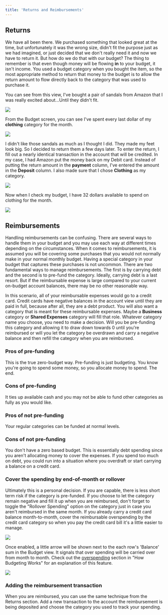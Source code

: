 ```yaml
---
title: 'Returns and Reimbursements'
---
```

[budgeting]: ./howitworks#overspending

## Returns

We have all been there.  We purchased something that looked great at the time, but unfortunately it was the wrong size, didn't fit the purpose just as we had imagined, or just decided that we don't really need it and now we have to return it.  But how do we do that with our budget?  The thing to remember is that even though money will be flowing **in** to your budget, it isn't income.  You used a budget category when you bought the item, so the most appropriate method to return that money to the budget is to allow the return amount to flow directly back to the category that was used to purchase it.

You can see from this view, I've bought a pair of sandals from Amazon that I was really excited about...Until they didn't fit.

![](/img/returns-2.png)

From the Budget screen, you can see I've spent every last dollar of my **clothing** category for the month.

![](/img/returns-1.png)

I didn't like those sandals as much as I thought I did.  They made my feet look big. So I decided to return them a few days later.  To enter the return, I fill out a nearly identical transaction in the account that will be credited.  In my case, I had Amazon put the money back on my Debit card.  Instead of putting the return amount in the **payment** column, I've entered the amount in the **Deposit** column.  I also made sure that I chose **Clothing** as my category.

![](/img/returns-3.png)

Now when I check my budget, I have 32 dollars available to spend on clothing for the month.

![](/img/returns-4.png)

## Reimbursements

Handling reimbursements can be confusing.  There are several ways to handle them in your budget and you may use each way at different times depending on the circumstances.  When it comes to reimbursements, it is assumed you will be covering some purchases that you would not normally make in your normal monthly budget.  Having a special category in your budget that captures these purchases is not uncommon.  There are two fundamental ways to manage reimbursements.  The first is by carrying debt and the second is to pre-fund the category.  Ideally, carrying debt is a last resort.  But if the reimbursable expense is large compared to your current on-budget account balances, there may be no other reasonable way.

In this scenario, all of your reimbursable expenses would go to a credit card.  Credit cards have negative balances in the account view until they are paid in full, because after all, they are a debt product.  You will also want a category that is meant for these reimbursable expenses.  Maybe a **Business** category or **Shared Expenses** category will fill that role.  Whatever category name you choose, you need to make a decision.  Will you be pre-funding this category and allowing it to draw down towards 0 until you're reimbursed or will you let the category be overdrawn and carry a negative balance and then refill the category when you are reimbursed.

### Pros of pre-funding

This is the true zero-budget way.  Pre-funding is just budgeting.  You know you're going to spend some money, so you allocate money to spend.  The end.

### Cons of pre-funding

It ties up available cash and you may not be able to fund other categories as fully as you would like.

### Pros of not pre-funding

Your regular categories can be funded at normal levels.

### Cons of not pre-funding

You don't have a zero based budget.  This is essentially debt spending since you aren't allocating money to cover the expenses.  If you spend too much on debt, you could run into a situation where you overdraft or start carrying a balance on a credit card.

### Cover the spending by end-of-month or rollover

Ultimately this is a personal decision.  If you are capable, there is less short term risk if the category is pre-funded.  If you choose to let the category remain negative and fill it up when you are reimbursed, don't forget to toggle the "Rollover Spending" option on the category just in case you aren't reimbursed in the same month.  If you already carry a credit card balance month-to-month, cover the reimbursable overspending by the credit card category so when you pay the credit card bill it's a little easier to manage.

![](/img/reimbursement-1.png)

Once enabled, a little arrow will be shown next to the each row's 'Balance' sum in the Budget view. It signals that over spending will be carried over from month to month. Check out the [overspending](/budgeting/howitworks#overspending) section in "How Budgeting Works" for an explanation of this feature.

![](/img/reimbursement-2.png) 

### Adding the reimbursement transaction

When you are reimbursed, you can use the same technique from the Returns section.  Add a new transaction to the account the reimbursement is being deposited and choose the category you used to track your spending.
